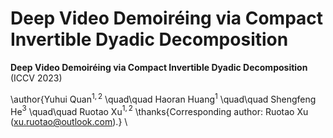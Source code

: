 # Deep Video Demoiréing via Compact Invertible Dyadic Decomposition

**Deep Video Demoiréing via Compact Invertible Dyadic Decomposition** (ICCV 2023)  

\author{Yuhui Quan$^{1,2}$ \quad\quad Haoran Huang$^{1}$ \quad\quad Shengfeng He$^3$ \quad\quad Ruotao Xu$^{1,2}$ \thanks{Corresponding author: Ruotao Xu (xu.ruotao@outlook.com).}
\\
